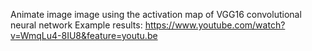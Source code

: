 Animate image image using the activation map of VGG16 convolutional neural network
Example results:
https://www.youtube.com/watch?v=WmqLu4-8IU8&feature=youtu.be

